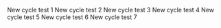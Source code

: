 New cycle test 1
New cycle test 2
New cycle test 3
New cycle test 4
New cycle test 5
New cycle test 6
New cycle test 7
